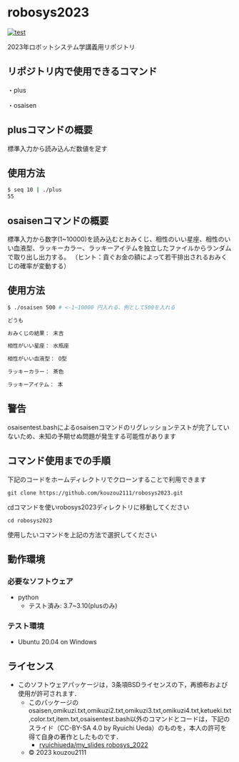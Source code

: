 # robosys2023
[![test](https://github.com/kouzou2111/robosys2023/actions/workflows/test.yml/badge.svg)](https://github.com/kouzou2111/robosys2023/actions/workflows/test.yml)

2023年ロボットシステム学講義用リポジトリ

## リポジトリ内で使用できるコマンド

・plus

・osaisen

## plusコマンドの概要

標準入力から読み込んだ数値を足す

## 使用方法

```bash
$ seq 10 | ./plus
55
```
## osaisenコマンドの概要

標準入力から数字(1~10000)を読み込むとおみくじ、相性のいい星座、相性のいい血液型、ラッキーカラー、ラッキーアイテムを独立したファイルからランダムで取り出し出力する。
（ヒント：貢ぐお金の額によって若干排出されるおみくじの確率が変動する）

## 使用方法

```bash
$ ./osaisen 500 # <-1~10000 円入れる、例として500を入れる

どうも

おみくじの結果： 末吉

相性がいい星座： 水瓶座

相性がいい血液型： O型

ラッキーカラー： 茶色

ラッキーアイテム： 本
```

## 警告
osaisentest.bashによるosaisenコマンドのリグレッションテストが完了していないため、未知の予期せぬ問題が発生する可能性があります

## コマンド使用までの手順
下記のコードをホームディレクトリでクローンすることで利用できます
```
git clone https://github.com/kouzou2111/robosys2023.git
```
㏅コマンドを使いrobosys2023ディレクトリに移動してください
```
cd robosys2023
```
使用したいコマンドを上記の方法で選択してください

## 動作環境
### 必要なソフトウェア　

* python
  * テスト済み: 3.7~3.10(plusのみ)


### テスト環境
* Ubuntu 20.04 on Windows

## ライセンス
* このソフトウェアパッケージは，3条項BSDライセンスの下，再頒布および使用が許可されます．
    * このパッケージのosaisen,omikuzi.txt,omikuzi2.txt,omikuzi3.txt,omikuzi4.txt,ketueki.txt,color.txt,item.txt,osaisentest.bash以外のコマンドとコードは，下記のスライド（CC-BY-SA 4.0 by Ryuichi Ueda）のものを，本人の許可を得て自身の著作としたものです．
         * [ryuichiueda/my_slides robosys_2022](https://ryuichiueda.github.io/my_slides/robosys_2022/lesson3.html#/12)
    * © 2023 kouzou2111
